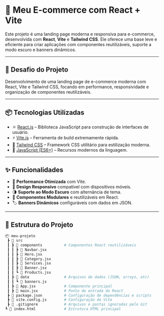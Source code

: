 # 🚀 Meu E-commerce com React + Vite

Este projeto é uma landing page moderna e responsiva para e-commerce, desenvolvida com **React**, **Vite** e **Tailwind CSS**. Ele oferece uma base leve e eficiente para criar aplicações com componentes reutilizáveis, suporte a modo escuro e banners dinâmicos.

---

## 🎯 Desafio do Projeto

Desenvolvimento de uma landing page de e-commerce moderna com React, Vite e Tailwind CSS, focando em performance, responsividade e organização de componentes reutilizáveis.

---

## 📦 Tecnologias Utilizadas

- ⚛️ [React.js](https://reactjs.org/) – Biblioteca JavaScript para construção de interfaces de usuário.
- ⚡ [Vite.js](https://vitejs.dev/) – Ferramenta de build extremamente rápida.
- 💨 [Tailwind CSS](https://tailwindcss.com/) – Framework CSS utilitário para estilização moderna.
- 📜 [JavaScript (ES6+)](https://developer.mozilla.org/pt-BR/docs/Web/JavaScript) – Recursos modernos da linguagem.

---

## ✨ Funcionalidades

- 🚀 **Performance Otimizada** com Vite.
- 📱 **Design Responsivo** compatível com dispositivos móveis.
- 🌗 **Suporte ao Modo Escuro** com alternância de tema.
- 🧩 **Componentes Modulares** e reutilizáveis em React.
- 🏷️ **Banners Dinâmicos** configuráveis com dados em JSON.

---

## 📁 Estrutura do Projeto

```bash
📦 meu-projeto
 ┣ 📂 src
 ┃ ┣ 📂 components          # Componentes React reutilizáveis
 ┃ ┃ ┣ 📜 Navbar.jsx
 ┃ ┃ ┣ 📜 Hero.jsx
 ┃ ┃ ┣ 📜 Category.jsx
 ┃ ┃ ┣ 📜 Services.jsx
 ┃ ┃ ┣ 📜 Banner.jsx
 ┃ ┃ ┗ 📜 Products.jsx
 ┃ ┣ 📂 data                # Arquivos de dados (JSON, arrays, etc)
 ┃ ┃ ┗ 📜 banners.js
 ┃ ┣ 📜 App.jsx             # Componente principal
 ┃ ┣ 📜 main.jsx            # Ponto de entrada do React
 ┣ 📜 package.json          # Configuração de dependências e scripts
 ┣ 📜 vite.config.js        # Configuração do Vite
 ┣ 📜 .gitignore            # Arquivos e pastas ignoradas pelo Git
┗ 📜 index.html             # Estrutura HTML principal
